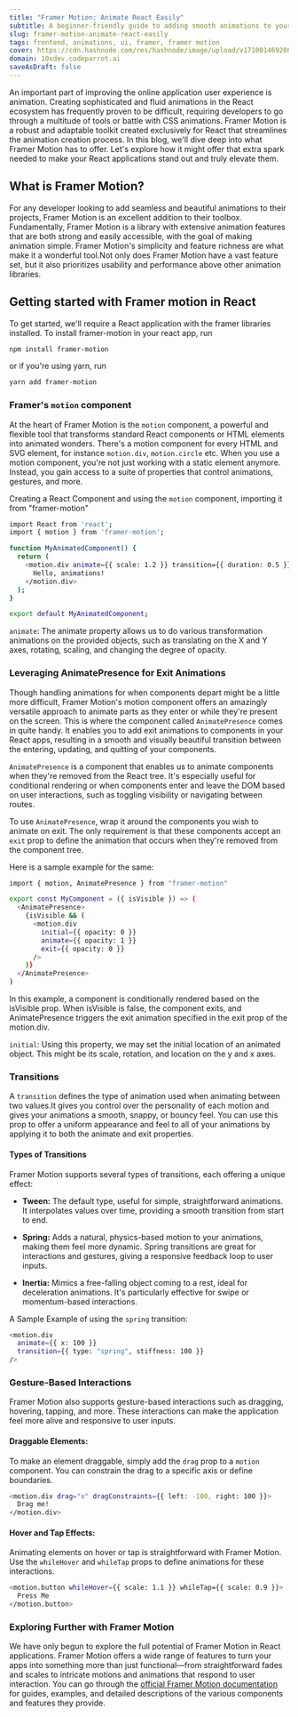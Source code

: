 ```yaml
---
title: "Framer Motion: Animate React Easily"
subtitle: A beginner-friendly guide to adding smooth animations to your React app effortlessly.
slug: framer-motion-animate-react-easily
tags: frontend, animations, ui, framer, framer motion
cover: https://cdn.hashnode.com/res/hashnode/image/upload/v1710014692087/Y49b1MQad.webp?auto=format
domain: 10xdev.codeparrot.ai
saveAsDraft: false
---
```


An important part of improving the online application user experience is animation. Creating sophisticated and fluid animations in the React ecosystem has frequently proven to be difficult, requiring developers to go through a multitude of tools or battle with CSS animations. Framer Motion is a robust and adaptable toolkit created exclusively for React that streamlines the animation creation process. In this blog, we'll dive deep into what Framer Motion has to offer. Let's explore how it might offer that extra spark needed to make your React applications stand out and truly elevate them.

## What is Framer Motion?

For any developer looking to add seamless and beautiful animations to their projects, Framer Motion is an excellent addition to their toolbox. Fundamentally, Framer Motion is a library with extensive animation features that are both strong and easily accessible, with the goal of making animation simple.
Framer Motion's simplicity and feature richness are what make it a wonderful tool.Not only does Framer Motion have a vast feature set, but it also prioritizes usability and performance above other animation libraries.

## Getting started with Framer motion in React

To get started, we'll require a React application with the framer libraries installed.
To install framer-motion in your react app, run

```bash
npm install framer-motion
```

or if you're using yarn, run

```bash
yarn add framer-motion
```

### Framer's `motion` component

At the heart of Framer Motion is the `motion` component, a powerful and flexible tool that transforms standard React components or HTML elements into animated wonders. There's a motion component for every HTML and SVG element, for instance `motion.div`, `motion.circle` etc. When you use a motion component, you're not just working with a static element anymore. Instead, you gain access to a suite of properties that control animations, gestures, and more.

Creating a React Component and using the `motion` component, importing it from "framer-motion"

```bash
import React from 'react';
import { motion } from 'framer-motion';

function MyAnimatedComponent() {
  return (
    <motion.div animate={{ scale: 1.2 }} transition={{ duration: 0.5 }}>
      Hello, animations!
    </motion.div>
  );
}

export default MyAnimatedComponent;
```

`animate`: The animate property allows us to do various transformation animations on the provided objects, such as translating on the X and Y axes, rotating, scaling, and changing the degree of opacity.

### Leveraging AnimatePresence for Exit Animations

Though handling animations for when components depart might be a little more difficult, Framer Motion's motion component offers an amazingly versatile approach to animate parts as they enter or while they're present on the screen. This is where the component called `AnimatePresence` comes in quite handy. It enables you to add exit animations to components in your React apps, resulting in a smooth and visually beautiful transition between the entering, updating, and quitting of your components.

`AnimatePresence` is a component that enables us to animate components when they're removed from the React tree. It's especially useful for conditional rendering or when components enter and leave the DOM based on user interactions, such as toggling visibility or navigating between routes.

To use `AnimatePresence`, wrap it around the components you wish to animate on exit. The only requirement is that these components accept an `exit` prop to define the animation that occurs when they're removed from the component tree.

Here is a sample example for the same:

```bash
import { motion, AnimatePresence } from "framer-motion"

export const MyComponent = ({ isVisible }) => (
  <AnimatePresence>
    {isVisible && (
      <motion.div
        initial={{ opacity: 0 }}
        animate={{ opacity: 1 }}
        exit={{ opacity: 0 }}
      />
    )}
  </AnimatePresence>
)
```

In this example, a component is conditionally rendered based on the isVisible prop. When isVisible is false, the component exits, and AnimatePresence triggers the exit animation specified in the exit prop of the motion.div.

`initial`: Using this property, we may set the initial location of an animated object. This might be its scale, rotation, and location on the y and x axes.

### Transitions
A `transition` defines the type of animation used when animating between two values.It gives you control over the personality of each motion and gives your animations a smooth, snappy, or bouncy feel. You can use this prop to offer a uniform appearance and feel to all of your animations by applying it to both the animate and exit properties.


#### Types of Transitions
Framer Motion supports several types of transitions, each offering a unique effect:

- **Tween:** The default type, useful for simple, straightforward animations. It interpolates values over time, providing a smooth transition from start to end.

- **Spring:** Adds a natural, physics-based motion to your animations, making them feel more dynamic. Spring transitions are great for interactions and gestures, giving a responsive feedback loop to user inputs.

- **Inertia:** Mimics a free-falling object coming to a rest, ideal for deceleration animations. It's particularly effective for swipe or momentum-based interactions.

A Sample Example of using the `spring` transition:
```bash
<motion.div
  animate={{ x: 100 }}
  transition={{ type: "spring", stiffness: 100 }}
/>
```

### Gesture-Based Interactions

Framer Motion also supports gesture-based interactions such as dragging, hovering, tapping, and more. These interactions can make the application feel more alive and responsive to user inputs.

#### Draggable Elements:

To make an element draggable, simply add the `drag` prop to a `motion` component. You can constrain the drag to a specific axis or define boundaries.

```bash
<motion.div drag="x" dragConstraints={{ left: -100, right: 100 }}>
  Drag me!
</motion.div>
```

#### Hover and Tap Effects:

Animating elements on hover or tap is straightforward with Framer Motion. Use the `whileHover` and `whileTap` props to define animations for these interactions.

```bash
<motion.button whileHover={{ scale: 1.1 }} whileTap={{ scale: 0.9 }}>
  Press Me
</motion.button>
```

### Exploring Further with Framer Motion

We have only begun to explore the full potential of Framer Motion in React applications. Framer Motion offers a wide range of features to turn your apps into something more than just functional—from straightforward fades and scales to intricate motions and animations that respond to user interaction.
You can go through the [official Framer Motion documentation](https://www.framer.com/motion/) for guides, examples, and detailed descriptions of the various components and features they provide.
